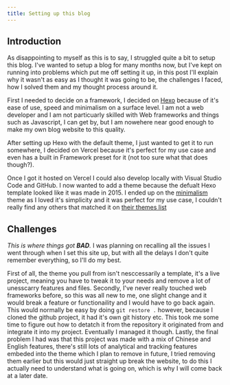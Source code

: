 ```yaml
---
title: Setting up this blog
---
```

## Introduction

As disappointing to myself as this is to say, I struggled quite a bit to setup this blog. I've wanted to setup a blog for many months now, but I've kept on running into problems which put me off setting it up, in this post I'll explain why it wasn't as easy as I thought it was going to be, the challenges I faced, how I solved them and my thought process around it.

First I needed to decide on a framework, I decided on [Hexo](https://hexo.io/) because of it's ease of use, speed and minimalism on a surface level. I am not a web developer and I am not particuarly skilled with Web frameworks and things such as Javascript, I can get by, but I am nowehere near good enough to make my own blog website to this quality.

After setting up Hexo with the default theme, I just wanted to get it to run somewhere, I decided on Vercel because it's perfect for my use case and even has a built in Framework preset for it (not too sure what that does though?).

Once I got it hosted on Vercel I could also develop locally with Visual Studio Code and GitHub. I now wanted to add a theme because the defualt Hexo template looked like it was made in 2015. I ended up on the [minimalism](https://github.com/f-dong/hexo-theme-minimalism/tree/master) theme as I loved it's simplicity and it was perfect for my use case, I couldn't really find any others that matched it on [their themes list](https://hexo.io/themes/)

## Challenges

*This is where things got **BAD**.* I was planning on recalling all the issues I went through when I set this site up, but with all the delays I don't quite remember everything, so I'll do my best.

First of all, the theme you pull from isn't nesccessarily a template, it's a live project, meaning you have to tweak it to your needs and remove a lot of unesscarry features and files. Secondly, I've never really touched web frameworks before, so this was all new to me, one slight change and it would break a feature or functionaility and I would have to go back again. This would normally be easy by doing ```git restore .``` however, because I cloned the github project, it had it's own git history etc. This took me some time to figure out how to detatch it from the repository it originated from and integrate it into my project. Eventually I managed it though. Lastly, the final problem I had was that this project was made with a mix of Chinese and English features, there's still lots of analytical and tracking features embeded into the theme which I plan to remove in future, I tried removing them earlier but this would just straight up break the website, to do this I actually need to understand what is going on, which is why I will come back at a later date. 
